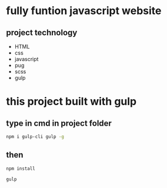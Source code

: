# fully funtion javascript website

## project technology

- HTML
- css
- javascript
- pug
- scss
- gulp

# this project built with gulp

## type in cmd in project folder


```bash
npm i gulp-cli gulp -g
```
## then
```bash
npm install
```

```bash
gulp
```